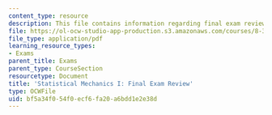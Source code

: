 ```yaml
---
content_type: resource
description: This file contains information regarding final exam review.
file: https://ol-ocw-studio-app-production.s3.amazonaws.com/courses/8-333-statistical-mechanics-i-statistical-mechanics-of-particles-fall-2013/bf5a34f054f0ecf6fa20a6bdd1e2e38d_MIT8_333F13_ExamReviewFinl.pdf
file_type: application/pdf
learning_resource_types:
- Exams
parent_title: Exams
parent_type: CourseSection
resourcetype: Document
title: 'Statistical Mechanics I: Final Exam Review'
type: OCWFile
uid: bf5a34f0-54f0-ecf6-fa20-a6bdd1e2e38d
---
```

